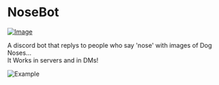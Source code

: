 # NoseBot

[![Image](https://img.shields.io/badge/NodeJS-V15.6.0-informational?style=for-the-badge)](https://nodejs.org/)

A discord bot that replys to people who say 'nose' with images of Dog Noses...<br>It Works in servers and in DMs!

![Example](https://i.imgur.com/uO4oDfS.png)
